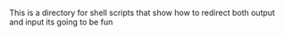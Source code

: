 This is a directory for shell scripts that show how to redirect both output and input
its going to be fun
